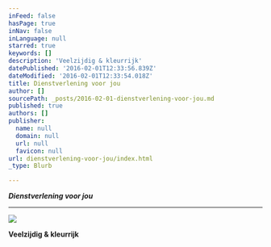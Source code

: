 ```yaml
---
inFeed: false
hasPage: true
inNav: false
inLanguage: null
starred: true
keywords: []
description: 'Veelzijdig & kleurrijk'
datePublished: '2016-02-01T12:33:56.839Z'
dateModified: '2016-02-01T12:33:54.018Z'
title: Dienstverlening voor jou
author: []
sourcePath: _posts/2016-02-01-dienstverlening-voor-jou.md
published: true
authors: []
publisher:
  name: null
  domain: null
  url: null
  favicon: null
url: dienstverlening-voor-jou/index.html
_type: Blurb

---
```

**_Dienstverlening voor jou_**

****
![](https://the-grid-user-content.s3-us-west-2.amazonaws.com/27309d3b-5e74-4569-a20d-251c0d77b27b.jpg)

**Veelzijdig & kleurrijk**